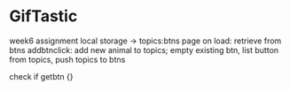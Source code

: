 # GifTastic
week6 assignment
local storage -> topics:btns
page on load: retrieve from btns
addbtnclick: add new animal to topics; empty existing btn, list button from topics, push topics to btns

check if getbtn {}
